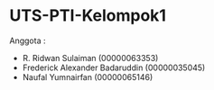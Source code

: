 # UTS-PTI-Kelompok1
Anggota :
- R. Ridwan Sulaiman (00000063353)
- Frederick Alexander Badaruddin (00000035045)
- Naufal Yumnairfan (00000065146)
